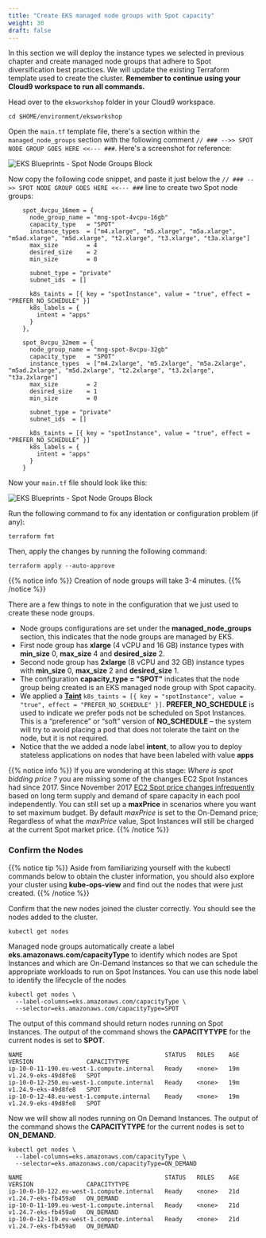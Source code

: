```yaml
---
title: "Create EKS managed node groups with Spot capacity"
weight: 30
draft: false
---
```


In this section we will deploy the instance types we selected in previous chapter and create managed node groups that adhere to Spot diversification best practices. We will update the existing Terraform template used to create the cluster. **Remember to continue using your Cloud9 workspace to run all commands.**

Head over to the `eksworkshop` folder in your Cloud9 workspace.

```
cd $HOME/environment/eksworkshop
```

Open the `main.tf` template file, there's a section within the `managed_node_groups` section with the following comment `// ### -->> SPOT NODE GROUP GOES HERE <<--- ###`. Here's a screenshot for reference:

![EKS Blueprints - Spot Node Groups Block](/images/using_ec2_spot_instances_with_eks/prerequisites/eksblueprints_spot_nodegroups.png)

Now copy the following code snippet, and paste it just below the `// ### -->> SPOT NODE GROUP GOES HERE <<--- ###` line to create two Spot node groups:

```
    spot_4vcpu_16mem = {
      node_group_name = "mng-spot-4vcpu-16gb"
      capacity_type   = "SPOT"
      instance_types  = ["m4.xlarge", "m5.xlarge", "m5a.xlarge", "m5ad.xlarge", "m5d.xlarge", "t2.xlarge", "t3.xlarge", "t3a.xlarge"]
      max_size        = 4
      desired_size    = 2
      min_size        = 0

      subnet_type = "private"
      subnet_ids  = []

      k8s_taints = [{ key = "spotInstance", value = "true", effect = "PREFER_NO_SCHEDULE" }]
      k8s_labels = {
        intent = "apps"
      }
    },

    spot_8vcpu_32mem = {
      node_group_name = "mng-spot-8vcpu-32gb"
      capacity_type   = "SPOT"
      instance_types  = ["m4.2xlarge", "m5.2xlarge", "m5a.2xlarge", "m5ad.2xlarge", "m5d.2xlarge", "t2.2xlarge", "t3.2xlarge", "t3a.2xlarge"]
      max_size        = 2
      desired_size    = 1
      min_size        = 0

      subnet_type = "private"
      subnet_ids  = []

      k8s_taints = [{ key = "spotInstance", value = "true", effect = "PREFER_NO_SCHEDULE" }]
      k8s_labels = {
        intent = "apps"
      }
    }
```

Now your `main.tf` file should look like this:

![EKS Blueprints - Spot Node Groups Block](/images/using_ec2_spot_instances_with_eks/prerequisites/eksblueprints_spot_nodegroups_final.png)

Run the following command to fix any identation or configuration problem (if any):

```
terraform fmt
```

Then, apply the changes by running the following command:

```
terraform apply --auto-approve
```

{{% notice info %}}
Creation of node groups will take 3-4 minutes. 
{{% /notice %}}

There are a few things to note in the configuration that we just used to create these node groups.

 * Node groups configurations are set under the **managed_node_groups** section, this indicates that the node groups are managed by EKS.
 * First node group has **xlarge** (4 vCPU and 16 GB) instance types with **min_size** 0, **max_size** 4 and **desired_size** 2.
 * Second node group has **2xlarge** (8 vCPU and 32 GB) instance types with **min_size** 0, **max_size** 2 and **desired_size** 1.
 * The configuration **capacity_type = "SPOT"** indicates that the node group being created is an EKS managed node group with Spot capacity.
 * We applied a **[Taint](https://kubernetes.io/docs/concepts/configuration/taint-and-toleration/)** `k8s_taints = [{ key = "spotInstance", value = "true", effect = "PREFER_NO_SCHEDULE" }]`. **PREFER_NO_SCHEDULE** is used to indicate we prefer pods not be scheduled on Spot Instances. This is a “preference” or “soft” version of **NO_SCHEDULE** – the system will try to avoid placing a pod that does not tolerate the taint on the node, but it is not required.
 * Notice that the we added a node label **intent**, to allow you to deploy stateless applications on nodes that have been labeled with value **apps**

{{% notice info %}}
If you are wondering at this stage: *Where is spot bidding price ?* you are missing some of the changes EC2 Spot Instances had since 2017. Since November 2017 [EC2 Spot price changes infrequently](https://aws.amazon.com/blogs/compute/new-amazon-ec2-spot-pricing/) based on long term supply and demand of spare capacity in each pool independently. You can still set up a **maxPrice** in scenarios where you want to set maximum budget. By default *maxPrice* is set to the On-Demand price; Regardless of what the *maxPrice* value, Spot Instances will still be charged at the current Spot market price.
{{% /notice %}}

### Confirm the Nodes

{{% notice tip %}}
Aside from familiarizing yourself with the kubectl commands below to obtain the cluster information, you should also explore your cluster using **kube-ops-view** and find out the nodes that were just created.
{{% /notice %}}

Confirm that the new nodes joined the cluster correctly. You should see the nodes added to the cluster.

```
kubectl get nodes
```

Managed node groups automatically create a label **eks.amazonaws.com/capacityType** to identify which nodes are Spot Instances and which are On-Demand Instances so that we can schedule the appropriate workloads to run on Spot Instances. You can use this node label to identify the lifecycle of the nodes

```
kubectl get nodes \
  --label-columns=eks.amazonaws.com/capacityType \
  --selector=eks.amazonaws.com/capacityType=SPOT
```
The output of this command should return nodes running on Spot Instances. The output of the command shows the **CAPACITYTYPE** for the current nodes is set to **SPOT**.

```
NAME                                        STATUS   ROLES    AGE   VERSION               CAPACITYTYPE
ip-10-0-11-190.eu-west-1.compute.internal   Ready    <none>   19m   v1.24.9-eks-49d8fe8   SPOT
ip-10-0-12-250.eu-west-1.compute.internal   Ready    <none>   19m   v1.24.9-eks-49d8fe8   SPOT
ip-10-0-12-48.eu-west-1.compute.internal    Ready    <none>   19m   v1.24.9-eks-49d8fe8   SPOT
```

Now we will show all nodes running on On Demand Instances. The output of the command shows the **CAPACITYTYPE** for the current nodes is set to **ON_DEMAND**.

```
kubectl get nodes \
  --label-columns=eks.amazonaws.com/capacityType \
  --selector=eks.amazonaws.com/capacityType=ON_DEMAND
```
```
NAME                                        STATUS   ROLES    AGE   VERSION               CAPACITYTYPE
ip-10-0-10-122.eu-west-1.compute.internal   Ready    <none>   21d   v1.24.7-eks-fb459a0   ON_DEMAND
ip-10-0-11-109.eu-west-1.compute.internal   Ready    <none>   21d   v1.24.7-eks-fb459a0   ON_DEMAND
ip-10-0-12-119.eu-west-1.compute.internal   Ready    <none>   21d   v1.24.7-eks-fb459a0   ON_DEMAND
```
